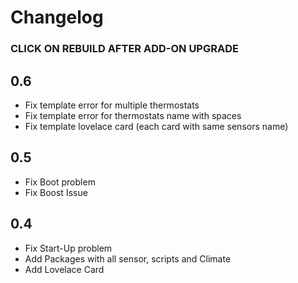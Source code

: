 # Changelog
### CLICK ON REBUILD AFTER ADD-ON UPGRADE

## 0.6
- Fix template error for multiple thermostats
- Fix template error for thermostats name with spaces
- Fix template lovelace card (each card with same sensors name)

## 0.5

- Fix Boot problem
- Fix Boost Issue

## 0.4

- Fix Start-Up problem
- Add Packages with all sensor, scripts and Climate
- Add Lovelace Card
